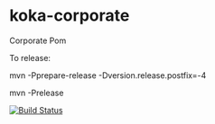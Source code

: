 koka-corporate
==============

Corporate Pom

To release:

mvn -Pprepare-release -Dversion.release.postfix=-4

mvn -Prelease

[![Build Status](https://travis-ci.org/KokaLabs/koka-corporate.png?branch=master)](https://travis-ci.org/KokaLabs/koka-corporate)
